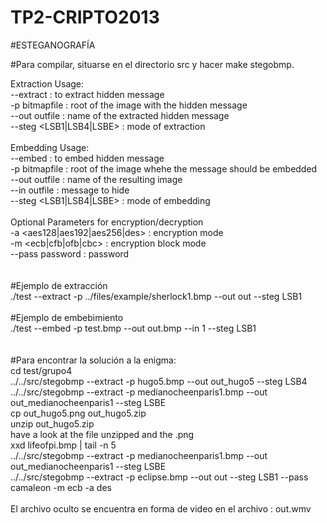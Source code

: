 TP2-CRIPTO2013
==============

#ESTEGANOGRAFÍA

#Para compilar, situarse en el directorio src y hacer make stegobmp.

Extraction Usage:<br>
--extract                : to extract hidden message<br>
-p bitmapfile            : root of the image with the hidden message<br>
--out outfile            : name of the extracted hidden message<br>
--steg  <LSB1|LSB4|LSBE>  : mode of extraction<br>
<br>
Embedding Usage:<br>
--embed                  : to embed hidden message<br>
-p bitmapfile            : root of the image whehe the message should be embedded<br>
--out outfile            : name of the resulting image<br>
--in outfile             : message to hide<br>
--steg  <LSB1|LSB4|LSBE>  : mode of embedding<br>
<br>
Optional Parameters for encryption/decryption<br>
-a <aes128|aes192|aes256|des> : encryption mode<br>
-m <ecb|cfb|ofb|cbc>          : encryption block mode<br>
--pass password               : password<br>
<br><br>
#Ejemplo de extracción<br>
./test --extract -p ../files/example/sherlock1.bmp --out out --steg LSB1<br>
<br>
#Ejemplo de embebimiento<br>
./test --embed -p test.bmp --out out.bmp --in 1 --steg LSB1<br>
<br>
<br>
#Para encontrar la solución a la enigma:<br>
cd test/grupo4<br>
../../src/stegobmp --extract -p hugo5.bmp --out out_hugo5 --steg LSB4<br>
../../src/stegobmp --extract -p medianocheenparis1.bmp --out out_medianocheenparis1 --steg LSBE<br>
cp out_hugo5.png out_hugo5.zip<br>
unzip out_hugo5.zip<br>
have a look at the file unzipped and the .png<br>
xxd lifeofpi.bmp | tail -n 5<br>
../../src/stegobmp --extract -p medianocheenparis1.bmp --out out_medianocheenparis1 --steg LSBE<br>
../../src/stegobmp --extract -p eclipse.bmp --out out --steg LSB1 --pass camaleon -m ecb -a des<br>
<br>
El archivo oculto se encuentra en forma de video en el archivo : out.wmv<br>

